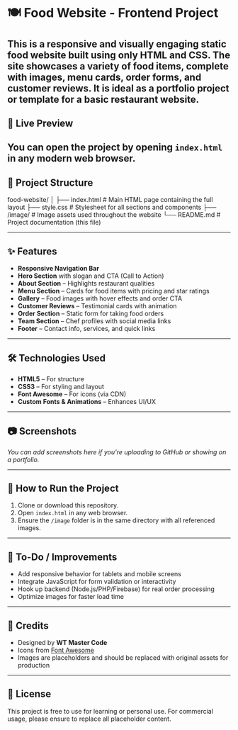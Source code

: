 # 🍽️ Food Website - Frontend Project

This is a responsive and visually engaging static food website built using only **HTML** and **CSS**. The site showcases a variety of food items, complete with images, menu cards, order forms, and customer reviews. It is ideal as a portfolio project or template for a basic restaurant website.
---
## 🔗 Live Preview

You can open the project by opening `index.html` in any modern web browser.
---
## 📁 Project Structure

food-website/
│
├── index.html # Main HTML page containing the full layout
├── style.css # Stylesheet for all sections and components
├── /image/ # Image assets used throughout the website
└── README.md # Project documentation (this file)


---

## ✨ Features

- **Responsive Navigation Bar**
- **Hero Section** with slogan and CTA (Call to Action)
- **About Section** – Highlights restaurant qualities
- **Menu Section** – Cards for food items with pricing and star ratings
- **Gallery** – Food images with hover effects and order CTA
- **Customer Reviews** – Testimonial cards with animation
- **Order Section** – Static form for taking food orders
- **Team Section** – Chef profiles with social media links
- **Footer** – Contact info, services, and quick links

---

## 🛠️ Technologies Used

- **HTML5** – For structure
- **CSS3** – For styling and layout
- **Font Awesome** – For icons (via CDN)
- **Custom Fonts & Animations** – Enhances UI/UX

---

## 📷 Screenshots

*You can add screenshots here if you're uploading to GitHub or showing on a portfolio.*

---

## 🚀 How to Run the Project

1. Clone or download this repository.
2. Open `index.html` in any web browser.
3. Ensure the `/image` folder is in the same directory with all referenced images.

---

## 🔧 To-Do / Improvements

- Add responsive behavior for tablets and mobile screens
- Integrate JavaScript for form validation or interactivity
- Hook up backend (Node.js/PHP/Firebase) for real order processing
- Optimize images for faster load time

---

## 🙌 Credits

- Designed by **WT Master Code**
- Icons from [Font Awesome](https://fontawesome.com/)
- Images are placeholders and should be replaced with original assets for production

---

## 📄 License

This project is free to use for learning or personal use. For commercial usage, please ensure to replace all placeholder content.

